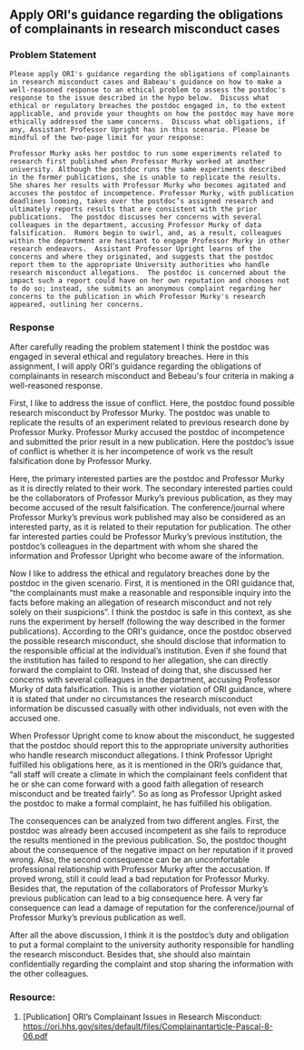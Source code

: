 ## Apply ORI's guidance regarding the obligations of complainants in research misconduct cases

### Problem Statement

```
Please apply ORI's guidance regarding the obligations of complainants in research misconduct cases and Babeau's guidance on how to make a well-reasoned response to an ethical problem to assess the postdoc's response to the issue described in the hypo below.  Discuss what ethical or regulatory breaches the postdoc engaged in, to the extent applicable, and provide your thoughts on how the postdoc may have more ethically addressed the same concerns.  Discuss what obligations, if any, Assistant Professor Upright has in this scenario. Please be mindful of the two-page limit for your response:

Professor Murky asks her postdoc to run some experiments related to research first published when Professor Murky worked at another university. Although the postdoc runs the same experiments described in the former publications, she is unable to replicate the results. She shares her results with Professor Murky who becomes agitated and accuses the postdoc of incompetence. Professor Murky, with publication deadlines looming, takes over the postdoc’s assigned research and ultimately reports results that are consistent with the prior publications.  The postdoc discusses her concerns with several colleagues in the department, accusing Professor Murky of data falsification.  Rumors begin to swirl, and, as a result, colleagues within the department are hesitant to engage Professor Murky in other research endeavors.  Assistant Professor Upright learns of the concerns and where they originated, and suggests that the postdoc report them to the appropriate University authorities who handle research misconduct allegations.  The postdoc is concerned about the impact such a report could have on her own reputation and chooses not to do so; instead, she submits an anonymous complaint regarding her concerns to the publication in which Professor Murky's research appeared, outlining her concerns.
```

### Response
After carefully reading the problem statement I think the postdoc was engaged in several ethical and regulatory breaches. Here in this assignment, I will apply ORI's guidance regarding the obligations of complainants in research misconduct and Bebeau's four criteria in making a well-reasoned response.

First, I like to address the issue of conflict. Here, the postdoc found possible research misconduct by Professor Murky. The postdoc was unable to replicate the results of an experiment related to previous research done by Professor Murky. Professor Murky accused the postdoc of incompetence and submitted the prior result in a new publication. Here the postdoc’s issue of conflict is whether it is her incompetence of work vs the result falsification done by Professor Murky.

Here, the primary interested parties are the postdoc and Professor Murky as it is directly related to their work. The secondary interested parties could be the collaborators of Professor Murky’s previous publication, as they may become accused of the result falsification. The conference/journal where Professor Murky’s previous work published may also be considered as an interested party, as it is related to their reputation for publication. The other far interested parties could be Professor Murky’s previous institution, the postdoc’s colleagues in the department with whom she shared the information and Professor Upright who become aware of the information.

Now I like to address the ethical and regulatory breaches done by the postdoc in the given scenario. First, it is mentioned in the ORI guidance that, “the complainants must make a reasonable and responsible inquiry into the facts before making an allegation of research misconduct and not rely solely on their suspicions”. I think the postdoc is safe in this context, as she runs the experiment by herself (following the way described in the former publications). According to the ORI's guidance, once the postdoc observed the possible research misconduct, she should disclose that information to the responsible official at the individual’s institution. Even if she found that the institution has failed to respond to her allegation, she can directly forward the complaint to ORI. Instead of doing that, she discussed her concerns with several colleagues in the department, accusing Professor Murky of data falsification. This is another violation of ORI guidance, where it is stated that under no circumstances the research misconduct information be discussed casually with other individuals, not even with the accused one.

When Professor Upright come to know about the misconduct, he suggested that the postdoc should report this to the appropriate university authorities who handle research misconduct allegations. I think Professor Upright fulfilled his obligations here, as it is mentioned in the ORI’s guidance that, “all staff will create a climate in which the complainant feels confident that he or she can come forward with a good faith allegation of research misconduct and be treated fairly”. So as long as Professor Upright asked the postdoc to make a formal complaint, he has fulfilled his obligation.

The consequences can be analyzed from two different angles. First, the postdoc was already been accused incompetent as she fails to reproduce the results mentioned in the previous publication. So, the postdoc thought about the consequence of the negative impact on her reputation if it proved wrong. Also, the second consequence can be an uncomfortable professional relationship with Professor Murky after the accusation. If proved wrong, still it could lead a bad reputation for Professor Murky. Besides that, the reputation of the collaborators of Professor Murky’s previous publication can lead to a big consequence here. A very far consequence can lead a damage of reputation for the conference/journal of Professor Murky’s previous publication as well.

After all the above discussion, I think it is the postdoc’s duty and obligation to put a formal complaint to the university authority responsible for handling the research misconduct. Besides that, she should also maintain confidentially regarding the complaint and stop sharing the information with the other colleagues.

### Resource:
1. [Publication] ORI’s Complainant Issues in Research Misconduct: https://ori.hhs.gov/sites/default/files/Complainantarticle-Pascal-8-06.pdf